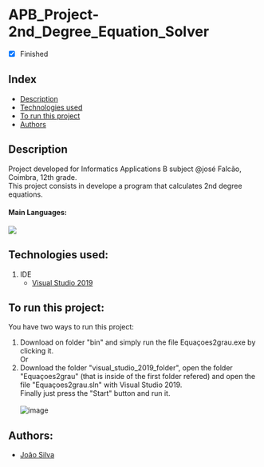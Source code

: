 # APB_Project-2nd_Degree_Equation_Solver 
- [x] Finished

## Index
- [Description](#description)
- [Technologies used](#technologies-used)
- [To run this project](#to-run-this-project)
- [Authors](#authors)

## Description
Project developed for Informatics Applications B subject @josé Falcão, Coimbra, 12th grade. <br>
This project consists in develope a program that calculates 2nd degree equations.<br>
#### Main Languages:
![](https://img.shields.io/badge/Visual_Basic-333333?style=flat&logo=VisualStudio&logoColor=8332E1)

## Technologies used:
1. IDE
    - [Visual Studio 2019](https://visualstudio.microsoft.com/vs/) 

## To run this project:
You have two ways to run this project:
1. Download on folder "bin" and simply run the file Equaçoes2grau.exe by clicking it.
<br> Or <br>
2. Download the folder "visual_studio_2019_folder", open the folder "Equaçoes2grau" (that is inside of the first folder refered) and open the file "Equaçoes2grau.sln" with Visual Studio 2019.<br>
   Finally just press the "Start" button and run it.<br><br>
   ![image](https://user-images.githubusercontent.com/82664001/147995993-7b0bb92f-d8bd-4cd4-9d1e-99898d99dcbc.png)

## Authors:
- [João Silva](https://github.com/ikikara)
